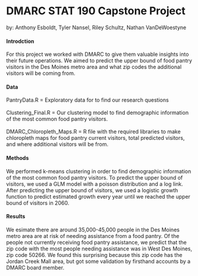 # DMARC STAT 190 Capstone Project
by: Anthony Esboldt, Tyler Nansel, Riley Schultz, Nathan VanDeWoestyne
<h4>Introdction</h4>
For this project we worked with DMARC to give them valuable insights into their future operations. We aimed to predict the upper bound of food pantry visitors in the Des Moines metro area and what zip codes the additional visitors will be coming from.
<h4>Data</h4>
PantryData.R = Exploratory data for to find our research questions<br><br>
Clustering_Final.R = Our clustering model to find demographic information of the most common food pantry visitors.<br>
<br>
DMARC_Chloropleth_Maps.R = R file with the required libraries to make chloropleth maps for food pantry current visitors, total predicted visitors, and where additional visitors will be from.
<h4>Methods</h4>
We performed k-means clustering in order to find demographic information of the most common food pantry visitors. To predict the upper bound of visitors, we used a GLM model with a poisson distribution and a log link. After predicting the upper bound of visitors, we used a logistic growth function to predict estimated growth every year until we reached the upper bound of visitors in 2060.
<h4>Results</h4>
We esimate there are around 35,000-45,000 people in the Des Moines metro area are at risk of needing assistance from a food pantry. Of the people not currently receiving food pantry assistance, we predict that the zip code with the most people needing assistance was in West Des Moines, zip code 50266. We found this surprising because this zip code has the Jordan Creek Mall area, but got some validation by firsthand accounts by a DMARC board member.
